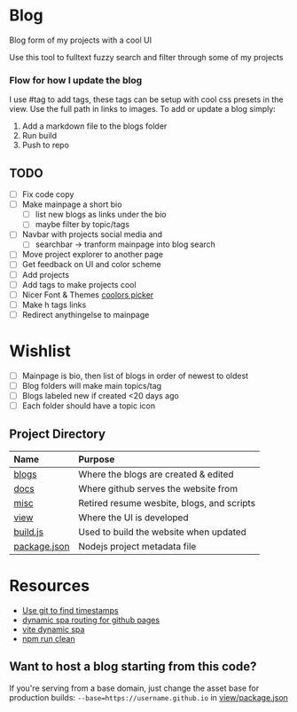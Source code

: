 # Blog
Blog form of my projects with a cool UI

Use this tool to fulltext fuzzy search and filter through some of my projects

### Flow for how I update the blog
I use #tag to add tags, these tags can be setup with cool css presets in the view. Use the full path in links to images. To add or update a blog simply:  
1. Add a markdown file to the blogs folder
2. Run build
3. Push to repo

## TODO
- [ ] Fix code copy
- [ ] Make mainpage a short bio
    - [ ] list new blogs as links under the bio
    - [ ] maybe filter by topic/tags
- [ ] Navbar with projects social media and 
    - [ ] searchbar -> tranform mainpage into blog search
- [ ] Move project explorer to another page
- [ ] Get feedback on UI and color scheme
- [ ] Add projects
- [ ] Add tags to make projects cool
- [ ] Nicer Font & Themes [coolors picker](https://coolors.co/cffcff-aaefdf-ffc09f-4281a4-cb769e)
- [ ] Make h tags links
- [ ] Redirect anythingelse to mainpage

# Wishlist
- [ ] Mainpage is bio, then list of blogs in order of newest to oldest
- [ ] Blog folders will make main topics/tag
- [ ] Blogs labeled new if created <20 days ago
- [ ] Each folder should have a topic icon

## Project Directory
| Name                                   | Purpose                                       | 
| :--                                    | :--                                           |
|[blogs](blogs)                          | Where the blogs are created & edited          |
|[docs](docs)                            | Where github serves the website from          |
|[misc](mic)                             | Retired resume wesbite, blogs, and scripts    |
|[view](view)                            | Where the UI is developed                     |   
|[build.js](build.js)                    | Used to build the website when updated        |
|[package.json](build.js)                | Nodejs project metadata file                  |

# Resources
- [Use git to find timestamps](https://stackoverflow.com/questions/2390199/finding-the-date-time-a-file-was-first-added-to-a-git-repository)
- [dynamic spa routing for github pages](https://huishun.medium.com/how-to-deploy-a-vue-js-application-with-dynamic-routing-on-github-pages-3d36f4644e54)
- [vite dynamic spa](https://stackoverflow.com/questions/68076527/how-to-set-vite-config-js-base-public-path)
- [npm run clean](https://stackoverflow.com/questions/42950501/delete-node-modules-folder-recursively-from-a-specified-path-using-command-line)

## Want to host a blog starting from this code?
If you're serving from a base domain, just change the asset base for production builds:  `--base=https://username.github.io` in [view/package.json](view/package.json)
